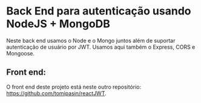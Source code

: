 # Back End para autenticação usando NodeJS + MongoDB
Neste back end usamos o Node e o Mongo juntos além de suportar autenticação de usuário por JWT.
Usamos aqui também o Express, CORS e Mongoose.

## Front end:
O front end deste projeto está neste outro repositório: <a href="https://github.com/tomipasin/reactJWT">https://github.com/tomipasin/reactJWT</a>.
